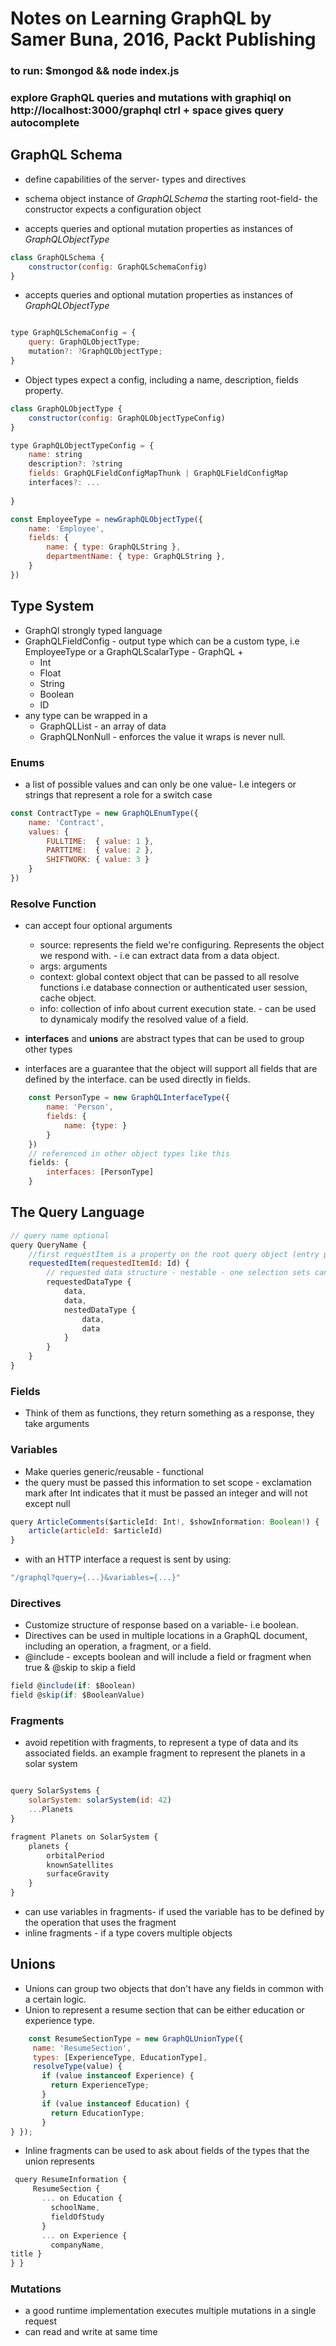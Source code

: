 # Notes on Learning GraphQL by Samer Buna, 2016, Packt Publishing

### to run: $mongod && node index.js
### explore GraphQL queries and mutations with graphiql on http://localhost:3000/graphql  ctrl + space gives query autocomplete 


## GraphQL Schema

* define capabilities of the server- types and directives

* schema object instance of *GraphQLSchema* the starting root-field- the constructor expects a configuration object
* accepts queries and optional mutation properties as instances of *GraphQLObjectType*
```javascript
class GraphQLSchema {
    constructor(config: GraphQLSchemaConfig)
}
```
* accepts queries and optional mutation properties as instances of *GraphQLObjectType*
```javascript

type GraphQLSchemaConfig = {
    query: GraphQLObjectType;
    mutation?: ?GraphQLObjectType;
}
```
* Object types expect a config, including a name, description, fields property. 
```javascript
class GraphQLObjectType {
    constructor(config: GraphQLObjectTypeConfig)
}

type GraphQLObjectTypeConfig = {
    name: string
    description?: ?string
    fields: GraphQLFieldConfigMapThunk | GraphQLFieldConfigMap
    interfaces?: ...
    
}

const EmployeeType = newGraphQLObjectType({
    name: 'Employee',
    fields: {
        name: { type: GraphQLString },
        departmentName: { type: GraphQLString },
    }
})

```


## Type System

* GraphQl strongly typed language
* GraphQLFieldConfig - output type which can be a custom type, i.e EmployeeType or a GraphQLScalarType - GraphQL + 
    - Int
    - Float
    - String
    - Boolean
    - ID
* any type can be wrapped in a 
    - GraphQLList - an array of data
    - GraphQLNonNull - enforces the value it wraps is never null. 

### Enums

* a list of possible values and can only be one value- I.e integers or strings that represent a role for a switch case
```javascript
const ContractType = new GraphQLEnumType({
    name: 'Contract',
    values: {
        FULLTIME:  { value: 1 },
        PARTTIME:  { value: 2 },
        SHIFTWORK: { value: 3 }
    }
})
```

### Resolve Function
* can accept four optional arguments 
    - source: represents the field we're configuring. Represents the object we respond with. - i.e can extract data from a data object. 
    - args: arguments
    - context: global context object that can be passed to all resolve functions i.e database connection or authenticated user session, cache object.
    - info: collection of info about current execution state. - can be used to dynamicaly modify the resolved value of a field. 


* **interfaces** and **unions** are abstract types that can be used to group other types
* interfaces are a guarantee that the object will support all fields that are defined by the interface. can be used directly in fields. 

```javascript
    const PersonType = new GraphQLInterfaceType({
        name: 'Person',
        fields: {
            name: {type: }
        }
    })
    // referenced in other object types like this
    fields: {
        interfaces: [PersonType]
    }
```


## The Query Language

```javascript
// query name optional
query QueryName {
    //first requestItem is a property on the root query object (entry point)
    requestedItem(requestedItemId: Id) {
        // requested data structure - nestable - one selection sets can contain other sets
        requestedDataType {
            data,
            data,
            nestedDataType {
                data,
                data
            }
        }
    }
}
```

### Fields

* Think of them as functions, they return something as a response, they take arguments


### Variables

* Make queries generic/reusable - functional 
* the query must be passed this information to set scope - exclamation mark after Int indicates that it must be passed an integer and will not except null

```javascript
query ArticleComments($articleId: Int!, $showInformation: Boolean!) {
    article(articleId: $articleId)
}
```
* with an HTTP interface a request is sent by using:
```javascript
"/graphql?query={...}&variables={...}"
```

### Directives

* Customize structure of response based on a variable- i.e boolean. 
* Directives can be used in multiple locations in a GraphQL document, including an operation, a fragment, or a field. 
* @include - excepts boolean and will include a field or fragment when true & @skip to skip a field
```javascript
field @include(if: $Boolean)
field @skip(if: $BooleanValue)
```

### Fragments
* avoid repetition with fragments, to represent a type of data and its associated fields. an example fragment to represent the planets in a solar system
```javascript

query SolarSystems {
    solarSystem: solarSystem(id: 42)
    ...Planets
}

fragment Planets on SolarSystem {
    planets {
        orbitalPeriod
        knownSatellites 
        surfaceGravity
    }
} 
```
* can use variables in fragments- if used the variable has to be defined by the operation that uses the fragment
* inline fragments - if a type covers multiple objects


## Unions 

* Unions can group two objects that don't have any fields in common with a certain logic. 
* Union to represent a resume section that can be either education or experience type. 
```javascript
    const ResumeSectionType = new GraphQLUnionType({
     name: 'ResumeSection',
     types: [ExperienceType, EducationType],
     resolveType(value) {
       if (value instanceof Experience) {
         return ExperienceType;
       }
       if (value instanceof Education) {
         return EducationType;
       }
} });
```
* Inline fragments can be used to ask about fields of the types that the union represents
```javascript
 query ResumeInformation {
     ResumeSection {
       ... on Education {
         schoolName,
         fieldOfStudy
       }
       ... on Experience {
         companyName,
title }
} }
```



### Mutations

* a good runtime implementation executes multiple mutations in a single request
* can read and write at same time 